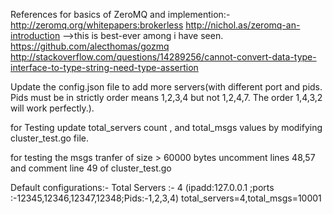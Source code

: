 References for basics of ZeroMQ and implemention:-
http://zeromq.org/whitepapers:brokerless
http://nichol.as/zeromq-an-introduction -->this is best-ever among i have seen.
https://github.com/alecthomas/gozmq
http://stackoverflow.com/questions/14289256/cannot-convert-data-type-interface-to-type-string-need-type-assertion

Update the config.json file to add more servers(with different port and pids. Pids must be in strictly order means 1,2,3,4 but not 1,2,4,7. The order 1,4,3,2 will work perfectly.).

for Testing update total_servers count , and total_msgs values by modifying cluster_test.go file.

for testing the msgs tranfer of size > 60000 bytes uncomment lines 48,57 and comment line 49 of cluster_test.go

Default configurations:-
Total Servers :- 4 (ipadd:127.0.0.1 ;ports :-12345,12346,12347,12348;Pids:-1,2,3,4)
total_servers=4,total_msgs=10001

